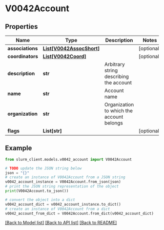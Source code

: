 # V0042Account


## Properties

Name | Type | Description | Notes
------------ | ------------- | ------------- | -------------
**associations** | [**List[V0042AssocShort]**](V0042AssocShort.md) |  | [optional] 
**coordinators** | [**List[V0042Coord]**](V0042Coord.md) |  | [optional] 
**description** | **str** | Arbitrary string describing the account | 
**name** | **str** | Account name | 
**organization** | **str** | Organization to which the account belongs | 
**flags** | **List[str]** |  | [optional] 

## Example

```python
from slurm_client.models.v0042_account import V0042Account

# TODO update the JSON string below
json = "{}"
# create an instance of V0042Account from a JSON string
v0042_account_instance = V0042Account.from_json(json)
# print the JSON string representation of the object
print(V0042Account.to_json())

# convert the object into a dict
v0042_account_dict = v0042_account_instance.to_dict()
# create an instance of V0042Account from a dict
v0042_account_from_dict = V0042Account.from_dict(v0042_account_dict)
```
[[Back to Model list]](../README.md#documentation-for-models) [[Back to API list]](../README.md#documentation-for-api-endpoints) [[Back to README]](../README.md)


